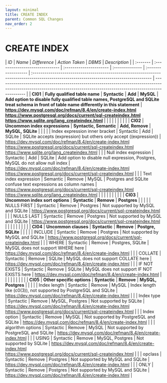```yaml
---
layout: minimal
title: CREATE INDEX
parent: Common SQL Changes
nav_order: 2
---
```


# CREATE INDEX

| _ID_     | _Name_                          | _Difference_            | _Action Taken_  | _DBMS_              | _Description_                                                                                                                              |
| :------- | :------------------------------ | :---------------------- | :-------------- | :------------------ | :----------------------------------------------------------------------------------------------------------------------------------------- | ------------------------------------------------------------------------------------------------------------------------------------------------------------------------- |
| **CI01** | **Fully qualified table name**  | **Syntactic**           | **Add**         | **MySQL**           | **Add option to disable fully qualified table names, PostgreSQL and SQLite treat schema in front of table name differently in this statement** | **https://dev.mysql.com/doc/refman/8.4/en/create-index.html<br>https://www.postgresql.org/docs/current/sql-createindex.html<br>https://www.sqlite.org/lang_createindex.html** |
|          |                                 |                         |                 |                     |                                                                                                                                            |                                                                                                                                                                           |
| **CI02** | **Uncommon index expressions**  | **Syntactic, Semantic** | **Add, Remove** | **MySQL, SQLite**   |                                                                                                                                            |                                                                                                                                                                           |
|          | Index expression inner bracket  | Syntactic               | Add             | SQLite              | SQLite accepts (expression) but others only accept ((expression))                                                                          | https://dev.mysql.com/doc/refman/8.4/en/create-index.html<br>https://www.postgresql.org/docs/current/sql-createindex.html<br>https://www.sqlite.org/lang_createindex.html |
|          | Null index expression           | Syntactic               | Add             | SQLite              | Add option to disable null expression, Postgres, MySQL do not allow null index                                                             | https://dev.mysql.com/doc/refman/8.4/en/create-index.html<br>https://www.postgresql.org/docs/current/sql-createindex.html                                                 |
|          | Text index expression           | Semantic                | Remove          | MySQL               | Postgres and SQLite confuse text expressions as column names                                                                               | https://www.postgresql.org/docs/current/sql-createindex.html<br>https://www.sqlite.org/lang_createindex.html                                                              |
|          |                                 |                         |                 |                     |                                                                                                                                            |                                                                                                                                                                           |
| **CI03** | **Uncommon index sort options** | **Syntactic**           | **Remove**      | **Postgres**        |                                                                                                                                            |                                                                                                                                                                           |
|          | NULLS FIRST                     | Syntactic               | Remove          | Postgres            | Not supported by MySQL and SQLite                                                                                                          | https://www.postgresql.org/docs/current/sql-createindex.html                                                                                                              |
|          | NULLS LAST                      | Syntactic               | Remove          | Postgres            | Not supported by MySQL and SQLite                                                                                                          | https://www.postgresql.org/docs/current/sql-createindex.html                                                                                                              |
|          |                                 |                         |                 |                     |                                                                                                                                            |                                                                                                                                                                           |
| **CI04** | **Uncommon clauses**            | **Syntactic**           | **Remove**      | **Postgre, SQLite** |                                                                                                                                            |                                                                                                                                                                           |
|          | INCLUDE                         | Syntactic               | Remove          | Postgres            | Not supported by MySQL and SQLite                                                                                                          | https://www.postgresql.org/docs/current/sql-createindex.html                                                                                                              |
|          | WHERE                           | Syntactic               | Remove          | Postgres, SQLite    | MySQL does not support WHERE here                                                                                                          | https://dev.mysql.com/doc/refman/8.4/en/create-index.html                                                                                                                 |
|          | COLLATE                         | Syntactic               | Remove          | SQLite              | MySQL does not support COLLATE here                                                                                                        | https://dev.mysql.com/doc/refman/8.4/en/create-index.html                                                                                                                 |
|          | IF NOT EXISTS                   | Syntactic               | Remove          | SQLite              | MySQL does not support IF NOT EXISTS here                                                                                                  | https://dev.mysql.com/doc/refman/8.4/en/create-index.html                                                                                                                 |
|          |                                 |                         |                 |                     |                                                                                                                                            |                                                                                                                                                                           |
| **CI05** | **Other specific options**      | **Syntactic**           | **Remove**      | **MySQL, Postgres** |                                                                                                                                            |                                                                                                                                                                           |
|          | Index length                    | Syntactic               | Remove          | MySQL               | Index length like (c0(3)), not supported by PostgreSQL and SQLite                                                                          | https://dev.mysql.com/doc/refman/8.4/en/create-index.html                                                                                                                 |
|          | Index type                      | Syntactic               | Remove          | MySQL, Postgres     | Not supported by SQLite                                                                                                                    | https://dev.mysql.com/doc/refman/8.4/en/create-index.html<br>https://www.postgresql.org/docs/current/sql-createindex.html                                                 |
|          | Index option                    | Syntactic               | Remove          | MySQL               | Not supported by PostgreSQL and SQLite                                                                                                     | https://dev.mysql.com/doc/refman/8.4/en/create-index.html                                                                                                                 |
|          | algorithm options               | Syntactic               | Remove          | MySQL               | Not supported by PostgreSQL and SQLite                                                                                                     | https://dev.mysql.com/doc/refman/8.4/en/create-index.html                                                                                                                 |
|          | USING                           | Syntactic               | Remove          | MySQL, Postgres     | Not supported by SQLite                                                                                                                    | https://dev.mysql.com/doc/refman/8.4/en/create-index.html<br>https://www.postgresql.org/docs/current/sql-createindex.html                                                 |
|          | opclass                         | Syntactic               | Remove          | Postgres            | Not supported by MySQL and SQLite                                                                                                          | https://dev.mysql.com/doc/refman/8.4/en/create-index.html                                                                                                                 |
|          | ONLY                            | Syntactic               | Remove          | Postgres            | Not supported by MySQL and SQLite                                                                                                          | https://dev.mysql.com/doc/refman/8.4/en/create-index.html                                                                                                                 |
